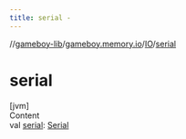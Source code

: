 ```yaml
---
title: serial -
---
```

//[gameboy-lib](../../index.md)/[gameboy.memory.io](../index.md)/[IO](index.md)/[serial](serial.md)



# serial  
[jvm]  
Content  
val [serial](serial.md): [Serial](../-serial/index.md)  



